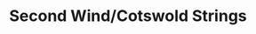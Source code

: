 ---
title: "Second Wind/Cotswold Strings"
url: /cheltenham/second-wind-cotswold-strings/
shop: musical instrument
---